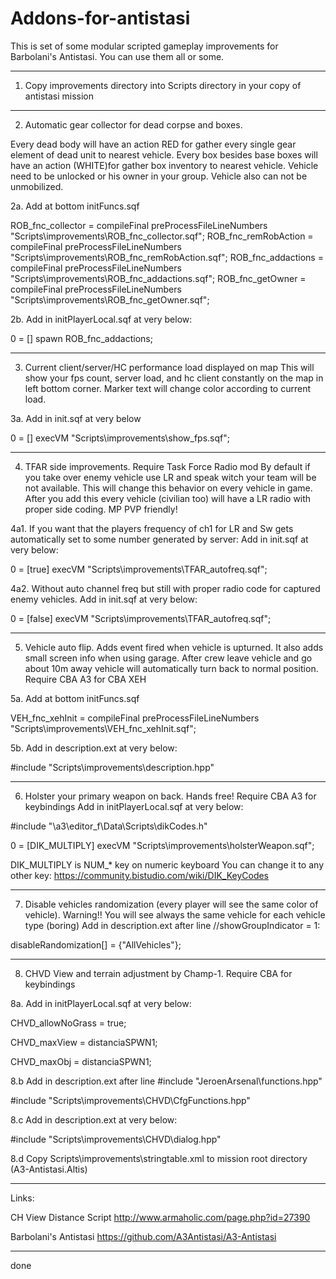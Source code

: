 # Addons-for-antistasi

This is set of some modular scripted gameplay improvements for Barbolani's Antistasi.
You can use them all or some.

***************************************************************************************

1.  Copy improvements directory into Scripts directory in your copy of antistasi mission

***************************************************************************************

2.  Automatic gear collector for dead corpse and boxes.

Every dead body will have an action RED for gather every single gear element of dead unit to nearest vehicle.
Every box besides base boxes will have an action (WHITE)for gather box inventory to nearest vehicle.
Vehicle need to be unlocked or his owner in your group. Vehicle also can not be unmobilized.

2a. Add at bottom initFuncs.sqf

ROB_fnc_collector = compileFinal preProcessFileLineNumbers "Scripts\improvements\ROB_fnc_collector.sqf";
ROB_fnc_remRobAction = compileFinal preProcessFileLineNumbers "Scripts\improvements\ROB_fnc_remRobAction.sqf";
ROB_fnc_addactions = compileFinal preProcessFileLineNumbers "Scripts\improvements\ROB_fnc_addactions.sqf";
ROB_fnc_getOwner = compileFinal preProcessFileLineNumbers "Scripts\improvements\ROB_fnc_getOwner.sqf";

 
2b. Add in initPlayerLocal.sqf at very below:

0 = [] spawn ROB_fnc_addactions;

***************************************************************************************

3. Current client/server/HC performance load displayed on map
This will show your fps count, server load, and hc client constantly on the map in left bottom corner.
Marker text will change color according to current load.

3a. Add in init.sqf at very below

0 = [] execVM "Scripts\improvements\show_fps.sqf";

***************************************************************************************

4. TFAR side improvements. Require Task Force Radio mod
By default if you take over enemy vehicle use LR and speak witch your team will be not available.
This will change this behavior on every vehicle in game.
After you add this every vehicle (civilian too) will have a LR radio with proper side coding. MP PVP friendly!


4a1. If you want that the players frequency of ch1 for LR and Sw gets automatically set to some number generated by server:
Add in init.sqf at very below:

0 = [true] execVM "Scripts\improvements\TFAR_autofreq.sqf";


4a2. Without auto channel freq but still with proper radio code for captured enemy vehicles.
Add in init.sqf at very below:

0 = [false] execVM "Scripts\improvements\TFAR_autofreq.sqf";

***************************************************************************************

5. Vehicle auto flip. Adds event fired when vehicle is upturned. It also adds small screen info when using garage.
After crew leave vehicle and go about 10m away vehicle will automatically turn back to normal position.
Require CBA A3 for CBA XEH

5a. Add at bottom initFuncs.sqf

VEH_fnc_xehInit = compileFinal preProcessFileLineNumbers "Scripts\improvements\VEH_fnc_xehInit.sqf";

5b. Add in description.ext at very below:

#include "Scripts\improvements\description.hpp"

***************************************************************************************
6. Holster your primary weapon on back. Hands free!
Require CBA A3 for keybindings
Add in initPlayerLocal.sqf at very below:

#include "\a3\editor_f\Data\Scripts\dikCodes.h"

0 = [DIK_MULTIPLY] execVM "Scripts\improvements\holsterWeapon.sqf";

DIK_MULTIPLY is NUM_* key on numeric keyboard
You can change it to any other key: https://community.bistudio.com/wiki/DIK_KeyCodes

***************************************************************************************

7. Disable vehicles randomization (every player will see the same color of vehicle).
Warning!! You will see always the same vehicle for each vehicle type (boring)
Add in description.ext after line //showGroupIndicator = 1:

disableRandomization[] = {"AllVehicles"};

***************************************************************************************

8. CHVD View and terrain adjustment by Champ-1.
Require CBA for keybindings

8a. Add in initPlayerLocal.sqf at very below:

CHVD_allowNoGrass = true;

CHVD_maxView = distanciaSPWN1;

CHVD_maxObj = distanciaSPWN1;


8.b Add in description.ext after line #include "JeroenArsenal\functions.hpp"

#include "Scripts\improvements\CHVD\CfgFunctions.hpp"

8.c Add in description.ext at very below:

#include "Scripts\improvements\CHVD\dialog.hpp"

8.d Copy Scripts\improvements\stringtable.xml to mission root directory (A3-Antistasi.Altis)

***************************************************************************************

Links:

CH View Distance Script http://www.armaholic.com/page.php?id=27390

Barbolani's Antistasi https://github.com/A3Antistasi/A3-Antistasi

***************************************************************************************
done
